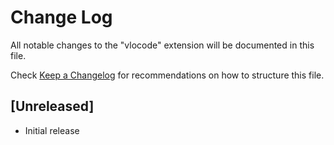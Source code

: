 # Change Log
All notable changes to the "vlocode" extension will be documented in this file.

Check [Keep a Changelog](http://keepachangelog.com/) for recommendations on how to structure this file.

## [Unreleased]
- Initial release